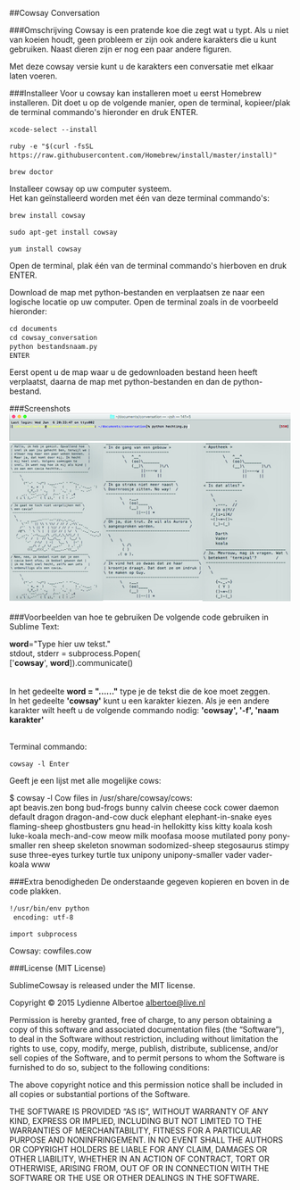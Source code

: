 ##Cowsay Conversation

###Omschrijving
Cowsay is een pratende koe die zegt wat u typt. Als u niet van koeien houdt, geen probleem er zijn ook andere karakters die u kunt gebruiken. Naast dieren zijn er nog een paar andere figuren. 

Met deze cowsay versie kunt u de karakters een conversatie met elkaar laten voeren.

###Installeer
Voor u cowsay kan installeren moet u eerst Homebrew installeren. Dit doet u op de volgende manier, open de terminal, kopieer/plak de terminal commando's hieronder en druk ENTER.</br>

```
xcode-select --install
```

```
ruby -e "$(curl -fsSL https://raw.githubusercontent.com/Homebrew/install/master/install)"
```
```
brew doctor
```

Installeer cowsay op uw computer systeem. </br>
Het kan geïnstalleerd worden met één van deze terminal commando's:

```
brew install cowsay
```
```
sudo apt-get install cowsay
```
```
yum install cowsay
```

Open de terminal, plak één van de terminal commando's hierboven en druk ENTER.

Download de map met python-bestanden en verplaatsen ze naar een logische locatie op uw computer. Open de terminal zoals in de voorbeeld hieronder:

```
cd documents
cd cowsay_conversation
python bestandsnaam.py
ENTER
```
Eerst opent u de map waar u de gedownloaden bestand heen heeft verplaatst, daarna de map met python-bestanden en dan de python-bestand.

###Screenshots
![3 conversaties](screenshot2.jpg)
![3 conversaties](screenshot.jpg)

###Voorbeelden van hoe te gebruiken
De volgende code gebruiken in Sublime Text:</br>

<b>word</b>="Type hier uw tekst."</br>
stdout, stderr = subprocess.Popen(</br>
                     ['<b>cowsay</b>', <b>word</b>]).communicate()</br></br>                                          
In het gedeelte <b>word = "......"</b> type je de tekst die de koe moet zeggen.</br>
In het gedeelte <b>'cowsay'</b> kunt u een karakter kiezen. Als je een andere karakter wilt heeft u de volgende commando nodig: <b>'cowsay', '-f', 'naam karakter'</b></br></br>

Terminal commando: 

```
cowsay -l Enter
```
Geeft je een lijst met alle mogelijke cows:

$ cowsay -l
Cow files in /usr/share/cowsay/cows:</br>
apt beavis.zen bong bud-frogs bunny calvin cheese cock cower daemon default
dragon dragon-and-cow duck elephant elephant-in-snake eyes flaming-sheep
ghostbusters gnu head-in hellokitty kiss kitty koala kosh luke-koala
mech-and-cow meow milk moofasa moose mutilated pony pony-smaller ren sheep
skeleton snowman sodomized-sheep stegosaurus stimpy suse three-eyes turkey
turtle tux unipony unipony-smaller vader vader-koala www

###Extra benodigheden
De onderstaande gegeven kopieren en boven in de code plakken.</br>

```
!/usr/bin/env python
 encoding: utf-8
```
 ```
import subprocess
```

Cowsay: cowfiles.cow

###License (MIT License) 

SublimeCowsay is released under the MIT license.

Copyright © 2015 Lydienne Albertoe albertoe@live.nl

Permission is hereby granted, free of charge, to any person obtaining a copy of this software and associated documentation files (the “Software”), to deal in the Software without restriction, including without limitation the rights to use, copy, modify, merge, publish, distribute, sublicense, and/or sell copies of the Software, and to permit persons to whom the Software is furnished to do so, subject to the following conditions:

The above copyright notice and this permission notice shall be included in all copies or substantial portions of the Software.

THE SOFTWARE IS PROVIDED “AS IS”, WITHOUT WARRANTY OF ANY KIND, EXPRESS OR IMPLIED, INCLUDING BUT NOT LIMITED TO THE WARRANTIES OF MERCHANTABILITY, FITNESS FOR A PARTICULAR PURPOSE AND NONINFRINGEMENT. IN NO EVENT SHALL THE AUTHORS OR COPYRIGHT HOLDERS BE LIABLE FOR ANY CLAIM, DAMAGES OR OTHER LIABILITY, WHETHER IN AN ACTION OF CONTRACT, TORT OR OTHERWISE, ARISING FROM, OUT OF OR IN CONNECTION WITH THE SOFTWARE OR THE USE OR OTHER DEALINGS IN THE SOFTWARE.
